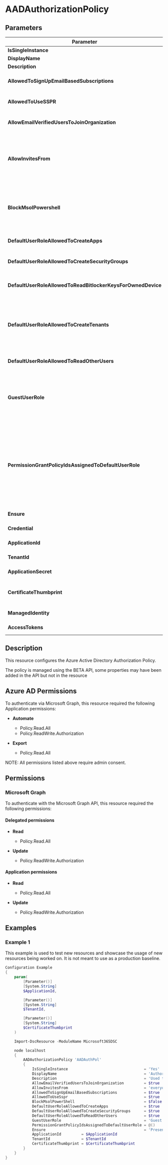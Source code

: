 ﻿# AADAuthorizationPolicy

## Parameters

| Parameter | Attribute | DataType | Description | Allowed Values |
| --- | --- | --- | --- | --- |
| **IsSingleInstance** | Key | String | Only valid value is 'Yes'. | `Yes` |
| **DisplayName** | Write | String | Display name for this policy. | |
| **Description** | Write | String | Description of this policy. | |
| **AllowedToSignUpEmailBasedSubscriptions** | Write | Boolean | Boolean Indicates whether users can sign up for email based subscriptions. | |
| **AllowedToUseSSPR** | Write | Boolean | Boolean Indicates whether the Self-Serve Password Reset feature can be used by users on the tenant. | |
| **AllowEmailVerifiedUsersToJoinOrganization** | Write | Boolean | Boolean Indicates whether a user can join the tenant by email validation. | |
| **AllowInvitesFrom** | Write | String | Indicates who can invite external users to the organization. Possible values are: None, AdminsAndGuestInviters, AdminsGuestInvitersAndAllMembers, Everyone. Everyone is the default setting for all cloud environments except US Government. | `None`, `AdminsAndGuestInviters`, `AdminsGuestInvitersAndAllMembers`, `Everyone` |
| **BlockMsolPowershell** | Write | Boolean | Boolean To disable the use of MSOL PowerShell, set this property to true. This will also disable user-based access to the legacy service endpoint used by MSOL PowerShell. This does not affect Azure AD Connect or Microsoft Graph. | |
| **DefaultUserRoleAllowedToCreateApps** | Write | Boolean | Boolean Indicates whether the default user role can create applications. | |
| **DefaultUserRoleAllowedToCreateSecurityGroups** | Write | Boolean | Boolean Indicates whether the default user role can create security groups. | |
| **DefaultUserRoleAllowedToReadBitlockerKeysForOwnedDevice** | Write | Boolean | Indicates whether the registered owners of a device can read their own BitLocker recovery keys with default user role. | |
| **DefaultUserRoleAllowedToCreateTenants** | Write | Boolean | Indicates whether the default user role can create tenants. This setting corresponds to the Restrict non-admin users from creating tenants setting in the User settings menu in the Azure portal. When this setting is false, users assigned the Tenant Creator role can still create tenants. | |
| **DefaultUserRoleAllowedToReadOtherUsers** | Write | Boolean | Boolean Indicates whether the default user role can read other users. | |
| **GuestUserRole** | Write | String | The role that should be granted to guest users. Refer to List unifiedRoleDefinitions to find the list of available role templates. Only supported roles today are User, Guest User, and Restricted Guest User (2af84b1e-32c8-42b7-82bc-daa82404023b). | `Guest`, `RestrictedGuest`, `User` |
| **PermissionGrantPolicyIdsAssignedToDefaultUserRole** | Write | StringArray[] | String collection Indicates if user consent to apps is allowed, and if it is, which permission to grant consent and which app consent policy (permissionGrantPolicy) govern the permission for users to grant consent. Value should be in the format managePermissionGrantsForSelf.{id}, where {id} is the id of a built-in or custom app consent policy. An empty list indicates user consent to apps is disabled. | |
| **Ensure** | Write | String | Specify that the Azure Authorization Policy should exist. | `Present` |
| **Credential** | Write | PSCredential | Credentials for the Microsoft Graph delegated permissions. | |
| **ApplicationId** | Write | String | Id of the Azure Active Directory application to authenticate with. | |
| **TenantId** | Write | String | Id of the Azure Active Directory tenant used for authentication. | |
| **ApplicationSecret** | Write | PSCredential | Secret of the Azure Active Directory application to authenticate with. | |
| **CertificateThumbprint** | Write | String | Thumbprint of the Azure Active Directory application's authentication certificate to use for authentication. | |
| **ManagedIdentity** | Write | Boolean | Managed ID being used for authentication. | |
| **AccessTokens** | Write | StringArray[] | Access token used for authentication. | |

## Description

This resource configures the Azure Active Directory Authorization Policy.

The policy is managed using the BETA API, some properties may have been added in the API but not in the resource

## Azure AD Permissions

To authenticate via Microsoft Graph, this resource required the following Application permissions:

* **Automate**
  * Policy.Read.All
  * Policy.ReadWrite.Authorization

* **Export**
  * Policy.Read.All

NOTE: All permissions listed above require admin consent.

## Permissions

### Microsoft Graph

To authenticate with the Microsoft Graph API, this resource required the following permissions:

#### Delegated permissions

- **Read**

    - Policy.Read.All

- **Update**

    - Policy.ReadWrite.Authorization

#### Application permissions

- **Read**

    - Policy.Read.All

- **Update**

    - Policy.ReadWrite.Authorization

## Examples

### Example 1

This example is used to test new resources and showcase the usage of new resources being worked on.
It is not meant to use as a production baseline.

```powershell
Configuration Example
{
    param(
        [Parameter()]
        [System.String]
        $ApplicationId,

        [Parameter()]
        [System.String]
        $TenantId,

        [Parameter()]
        [System.String]
        $CertificateThumbprint
    )

    Import-DscResource -ModuleName Microsoft365DSC

    node localhost
    {
        AADAuthorizationPolicy 'AADAuthPol'
        {
            IsSingleInstance                                  = 'Yes'
            DisplayName                                       = 'Authorization Policy'
            Description                                       = 'Used to manage authorization related settings across the company.'
            AllowEmailVerifiedUsersToJoinOrganization         = $true
            AllowInvitesFrom                                  = 'everyone'
            AllowedToSignUpEmailBasedSubscriptions            = $true
            AllowedToUseSspr                                  = $true
            BlockMsolPowerShell                               = $false
            DefaultUserRoleAllowedToCreateApps                = $true
            DefaultUserRoleAllowedToCreateSecurityGroups      = $true
            DefaultUserRoleAllowedToReadOtherUsers            = $true
            GuestUserRole                                     = 'Guest'
            PermissionGrantPolicyIdsAssignedToDefaultUserRole = @()
            Ensure                                            = 'Present'
            ApplicationId         = $ApplicationId
            TenantId              = $TenantId
            CertificateThumbprint = $CertificateThumbprint
        }
    }
}
```

